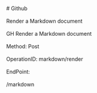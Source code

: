 <br>#     Github</br>
<br>Render a Markdown document</br>
<br>GH Render a Markdown document</br>
<br>Method: Post</br>
<br>OperationID: markdown/render</br>
<br>EndPoint:</br>
<br>/markdown</br>

